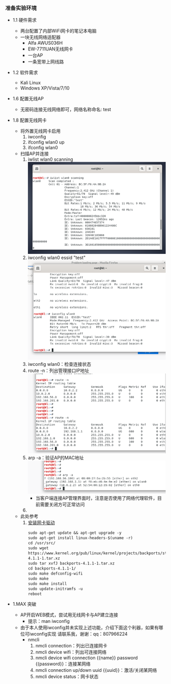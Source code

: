 ### 准备实验环境

- 1.1 硬件需求
    - 两台配置了内部WiFi网卡的笔记本电脑
    - 一块无线网络适配器
        - Alfa AWUS036H
        - EW-7711UAN无线网卡
        - 一台AP
        - 一条宽带上网线路
- 1.2 软件需求
    - Kali Linux
    - Windows XP/Vista/7/10

- 1.6 配置无线AP
    - 无密码连接无线网络即可，网络名称命名: test

- 1.8 配置无线网卡
    - 将外置无线网卡启用
        1. iwconfig
        2. ifconfig wlan0 up
        3. ifconfig wlan0
    - 扫描AP并连接
        1. iwlist wlan0 scanning![扫描结果](01.png)
        2. iwconfig wlan0 essid "test"![连接成功](02.png)
        3. iwconfig wlan0：检查连接状态
        4. route -n：列出管理接口IP地址![AP管理地址](03.png)
        5. arp -a：验证AP的MAC地址![路由表地址](04.png)
            - 当客户端连接AP管理界面时，注意是否使用了网络代理软件，目前需要关闭方可正常访问
        6. 
    - 此处参考
        1. [安装网卡驱动](https://forum.aircrack-ng.org/index.php?topic=1114.0)
            ````
            sudo apt-get update && apt-get upgrade -y
            sudo apt-get install linux-headers-$(uname -r)
            cd /usr/src/
            sudo wget https://www.kernel.org/pub/linux/kernel/projects/backports/stable/v4.1.1/backports-4.1.1-1.tar.xz
            sudo tar xvfJ backports-4.1.1-1.tar.xz
            cd backports-4.1.1-1/
            sudo make defconfig-wifi
            sudo make
            sudo make install
            sudo update-initramfs -u
            reboot
            ````


- 1.MAX 突破
    - AP开启WEB模式，尝试用无线网卡与AP建立连接
        - 提示：man iwconfig
    - 由于本人使用iwconfig并未实现上述功能，介绍下面这个利器，如果有哪位可iwconfig实现 请联系我，谢谢：qq：807966224
        - nmcli
            1. nmcli connection：列出已连接网卡
            2. nmcli device wifi：列出可连接网络
            3. nmcli device wifi connection {{name}} password {{password}}：连接某网络
            4. nmcli connection up/down uuid {{uuid}}：激活/关闭某网络
            5. nmcli device status：网卡状态
